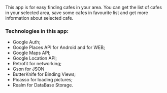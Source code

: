 This app is for easy finding cafes in your area. You can get the list of cafes in your selected area, save some cafes in favourite list and get more information about selected cafe.

### Technologies in this app: 

* Google Auth;
* Google Places API for Android and for WEB;
* Google Maps API;
* Google Location API;
* Retrofit for networking;
* Gson for JSON
* ButterKnife for Binding Views;
* Picasso for loading pictures;
* Realm for DataBase Storage.